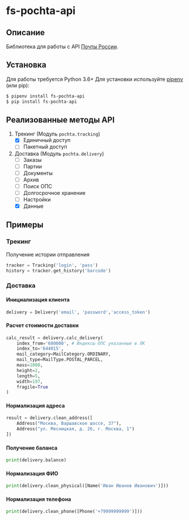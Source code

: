 fs-pochta-api
==========

Описание
------------
Библиотека для работы с API [Почты России](https://www.pochta.ru/support/business/api).

Установка
------------
Для работы требуется Python 3.6+
Для установки используйте [pipenv](http://pipenv.org/) (или pip):

```bash
$ pipenv install fs-pochta-api
$ pip install fs-pochta-api
```

Реализованные методы API
-----------
1. Трекинг (Модуль `pochta.tracking`)
    * [x] Единичный доступ
    * [ ] Пакетный доступ 
2. Доставка (Модуль `pochta.delivery`)
    * [ ] Заказы
    * [ ] Партии
    * [ ] Документы
    * [ ] Архив
    * [ ] Поиск ОПС
    * [ ] Долгосрочное хранение
    * [ ] Настройки
    * [x] Данные
    
Примеры
-------------
### Трекинг
Получение истории отправления
```python
tracker = Tracking('login', 'pass')
history = tracker.get_history('barcode')
```

### Доставка
#### Инициализация клиента
```python
delivery = Delivery('email', 'password','access_token')
```

#### Расчет стоимости доставки
```python
calc_result = delivery.calc_delivery(
    index_from='680000', # Индексы ОПС указанные в ЛК
    index_to='644015',
    mail_category=MailCategory.ORDINARY,
    mail_type=MailType.POSTAL_PARCEL,
    mass=1000,
    height=2,
    length=5,
    width=197,
    fragile=True
)
```

#### Нормализация адреса
```python
result = delivery.clean_address([
    Address("Москва, Варшавское шоссе, 37"),
    Address("ул. Мясницкая, д. 26, г. Москва, 1")
])
```

#### Получение баланса
```python
print(delivery.balance)
```

#### Нормализация ФИО
```python
print(delivery.clean_physical([Name('Иван Иванов Иванович')]))
```

#### Нормализация телефона
```python
print(delivery.clean_phone([Phone('+79999999999')]))
```
